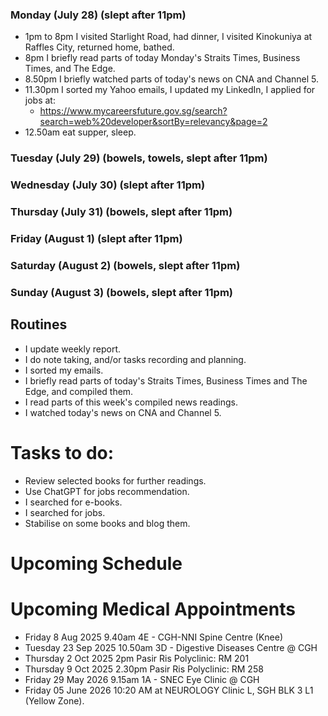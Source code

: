 ### Monday (July 28) (slept after 11pm)
- 1pm to 8pm I visited Starlight Road, had dinner, I visited Kinokuniya at Raffles City, returned home, bathed.
- 8pm I briefly read parts of today Monday's Straits Times, Business Times, and The Edge.
- 8.50pm I briefly watched parts of today's news on CNA and Channel 5.
- 11.30pm I sorted my Yahoo emails, I updated my LinkedIn, I applied for jobs at:
    - https://www.mycareersfuture.gov.sg/search?search=web%20developer&sortBy=relevancy&page=2
- 12.50am eat supper, sleep.

### Tuesday (July 29) (bowels, towels, slept after 11pm)


### Wednesday (July 30) (slept after 11pm)


### Thursday (July 31) (bowels, slept after 11pm)


### Friday (August 1) (slept after 11pm)


### Saturday (August 2) (bowels, slept after 11pm)


### Sunday (August 3) (bowels, slept after 11pm)




## Routines
- I update weekly report.
- I do note taking, and/or tasks recording and planning.
- I sorted my emails.
- I briefly read parts of today's Straits Times, Business Times and The Edge, and compiled them.
- I read parts of this week's compiled news readings.
- I watched today's news on CNA and Channel 5.

# Tasks to do:
- Review selected books for further readings.
- Use ChatGPT for jobs recommendation.
- I searched for e-books.
- I searched for jobs.
- Stabilise on some books and blog them.

# Upcoming Schedule

# Upcoming Medical Appointments
- Friday 8 Aug 2025 9.40am 4E - CGH-NNI Spine Centre (Knee)
- Tuesday 23 Sep 2025 10.50am 3D - Digestive Diseases Centre @ CGH
- Thursday 2 Oct 2025 2pm Pasir Ris Polyclinic: RM 201
- Thursday 9 Oct 2025 2.30pm Pasir Ris Polyclinic: RM 258
- Friday 29 May 2026 9.15am 1A - SNEC Eye Clinic @ CGH
- Friday 05 June 2026 10:20 AM at NEUROLOGY Clinic L, SGH BLK 3 L1 (Yellow Zone).
